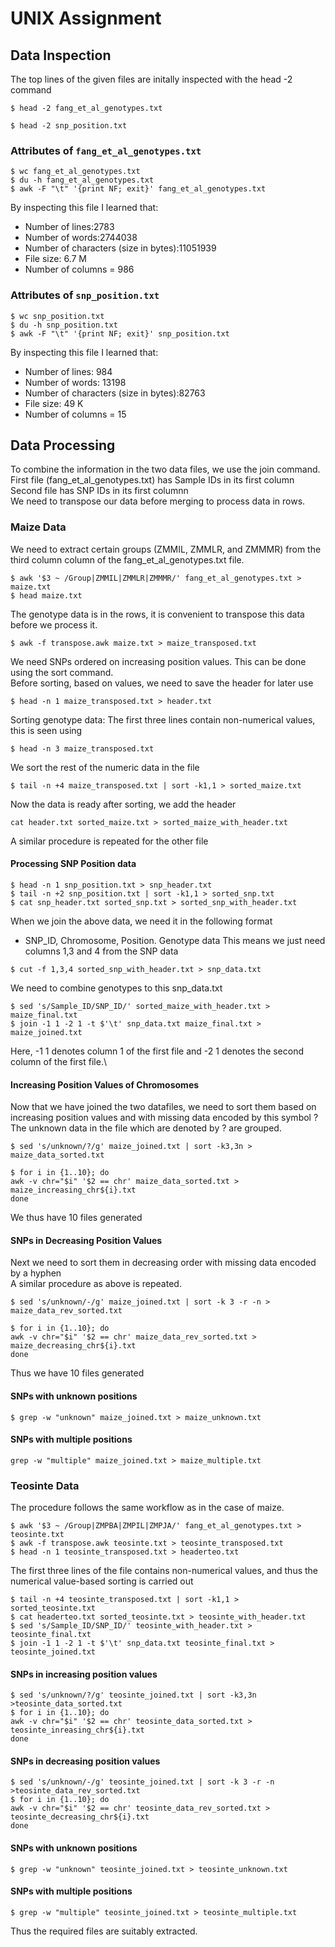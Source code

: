# UNIX Assignment

## Data Inspection



The top lines of the given files are initally inspected with the head -2 command
```
$ head -2 fang_et_al_genotypes.txt

$ head -2 snp_position.txt
```

### Attributes of `fang_et_al_genotypes.txt`
```
$ wc fang_et_al_genotypes.txt
$ du -h fang_et_al_genotypes.txt
$ awk -F "\t" '{print NF; exit}' fang_et_al_genotypes.txt
```
By inspecting this file I learned that:

* Number of lines:2783
* Number of words:2744038
* Number of characters (size in bytes):11051939
* File size: 6.7 M
* Number of columns = 986

### Attributes of `snp_position.txt`

```
$ wc snp_position.txt
$ du -h snp_position.txt
$ awk -F "\t" '{print NF; exit}' snp_position.txt
```

By inspecting this file I learned that:
* Number of lines: 984
* Number of words: 13198
* Number of characters (size in bytes):82763
* File size: 49 K
* Number of columns = 15


## Data Processing
To combine the information in the two data files, we use the join command.\
First file (fang_et_al_genotypes.txt) has Sample IDs in its first column\
Second file has SNP IDs in its first columnn\
We need to transpose our data before merging to process data in rows.

### Maize Data
We need to extract certain groups (ZMMIL, ZMMLR, and ZMMMR) from the third column column of the fang_et_al_genotypes.txt file.

```
$ awk '$3 ~ /Group|ZMMIL|ZMMLR|ZMMMR/' fang_et_al_genotypes.txt > maize.txt
$ head maize.txt

```
The genotype data is in the rows, it is convenient to transpose this data before we process it.
```
$ awk -f transpose.awk maize.txt > maize_transposed.txt
```
We need SNPs ordered on increasing position values. This can be done using the sort command.\
Before sorting, based on values, we need to save the header for later use
```
$ head -n 1 maize_transposed.txt > header.txt
```
Sorting genotype data:
The first three lines contain non-numerical values, this is seen using 
```
$ head -n 3 maize_transposed.txt
```
We sort the rest of the numeric data in the file
```
$ tail -n +4 maize_transposed.txt | sort -k1,1 > sorted_maize.txt
```
Now the data is ready after sorting, we add the header 
```
cat header.txt sorted_maize.txt > sorted_maize_with_header.txt
```
A similar procedure is repeated for the other file


#### Processing SNP Position data
```
$ head -n 1 snp_position.txt > snp_header.txt
$ tail -n +2 snp_position.txt | sort -k1,1 > sorted_snp.txt
$ cat snp_header.txt sorted_snp.txt > sorted_snp_with_header.txt
```

When we join the above data, we need it in the following format
* SNP_ID, Chromosome, Position. Genotype data
This means we just need columns 1,3 and 4 from the SNP data
```
$ cut -f 1,3,4 sorted_snp_with_header.txt > snp_data.txt
```
We need to combine genotypes to this snp_data.txt
```
$ sed 's/Sample_ID/SNP_ID/' sorted_maize_with_header.txt > maize_final.txt
$ join -1 1 -2 1 -t $'\t' snp_data.txt maize_final.txt > maize_joined.txt
```
Here, -1 1 denotes column 1 of the first file and -2 1 denotes the second column of the first file.\
#### Increasing Position Values of Chromosomes

Now that we have joined the two datafiles, we need to sort them based on increasing position values and with missing data encoded by this symbol ?\
The unknown data in the file which are denoted by ? are grouped.
```
$ sed 's/unknown/?/g' maize_joined.txt | sort -k3,3n > maize_data_sorted.txt 

$ for i in {1..10}; do
awk -v chr="$i" '$2 == chr' maize_data_sorted.txt > maize_increasing_chr${i}.txt
done
```
We thus have 10 files generated

#### SNPs in Decreasing Position Values 

Next we need to sort them in decreasing order with missing data encoded by a hyphen\
A similar procedure as above is repeated.
```
$ sed 's/unknown/-/g' maize_joined.txt | sort -k 3 -r -n > maize_data_rev_sorted.txt 

$ for i in {1..10}; do
awk -v chr="$i" '$2 == chr' maize_data_rev_sorted.txt > maize_decreasing_chr${i}.txt
done
```
Thus we have 10 files generated

#### SNPs with unknown positions
```
$ grep -w "unknown" maize_joined.txt > maize_unknown.txt
```
#### SNPs with multiple positions
```
grep -w "multiple" maize_joined.txt > maize_multiple.txt
```

### Teosinte Data
The procedure follows the same workflow as in the case of maize.

```
$ awk '$3 ~ /Group|ZMPBA|ZMPIL|ZMPJA/' fang_et_al_genotypes.txt > teosinte.txt
$ awk -f transpose.awk teosinte.txt > teosinte_transposed.txt
$ head -n 1 teosinte_transposed.txt > headerteo.txt

```
The first three lines of the file contains non-numerical values, and thus the numerical value-based sorting is carried out
```
$ tail -n +4 teosinte_transposed.txt | sort -k1,1 > sorted_teosinte.txt
$ cat headerteo.txt sorted_teosinte.txt > teosinte_with_header.txt
$ sed 's/Sample_ID/SNP_ID/' teosinte_with_header.txt > teosinte_final.txt
$ join -1 1 -2 1 -t $'\t' snp_data.txt teosinte_final.txt > teosinte_joined.txt
```
#### SNPs in increasing position values
```
$ sed 's/unknown/?/g' teosinte_joined.txt | sort -k3,3n >teosinte_data_sorted.txt
$ for i in {1..10}; do
awk -v chr="$i" '$2 == chr' teosinte_data_sorted.txt > teosinte_inreasing_chr${i}.txt
done
```
#### SNPs in decreasing position values
```
$ sed 's/unknown/-/g' teosinte_joined.txt | sort -k 3 -r -n  >teosinte_data_rev_sorted.txt
$ for i in {1..10}; do
awk -v chr="$i" '$2 == chr' teosinte_data_rev_sorted.txt > teosinte_decreasing_chr${i}.txt
done
```
#### SNPs with unknown positions
```
$ grep -w "unknown" teosinte_joined.txt > teosinte_unknown.txt
```
#### SNPs with multiple positions
```
$ grep -w "multiple" teosinte_joined.txt > teosinte_multiple.txt
```

Thus the required files are suitably extracted.

